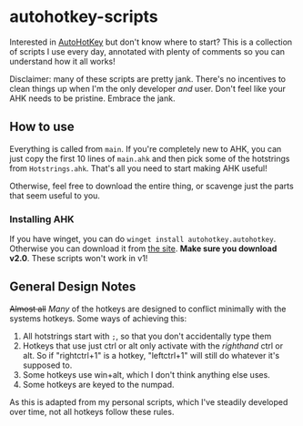# autohotkey-scripts


Interested in [AutoHotKey](https://www.autohotkey.com/) but don't know where to start? This is a collection of scripts I use every day, annotated with plenty of comments so you can understand how it all works! 

Disclaimer: many of these scripts are pretty jank. There's no incentives to clean things up when I'm the only developer *and* user. Don't feel like your AHK needs to be pristine. Embrace the jank.

## How to use

Everything is called from `main`. If you're completely new to AHK, you can just copy the first 10 lines of `main.ahk` and then pick some of the hotstrings from `Hotstrings.ahk`. That's all you need to start making AHK useful!

Otherwise, feel free to download the entire thing, or scavenge just the parts that seem useful to you.


### Installing AHK

If you have winget, you can do `winget install autohotkey.autohotkey`. Otherwise you can download it from [the site](https://www.autohotkey.com/). **Make sure you download v2.0**. These scripts won't work in v1!

## General Design Notes

~~Almost all~~ *Many* of the hotkeys are designed to conflict minimally with the systems hotkeys. Some ways of achieving this: 

1. All hotstrings start with `;`, so that you don't accidentally type them
1. Hotkeys that use just ctrl or alt only activate with the *righthand* ctrl or alt. So if "rightctrl+1" is a hotkey, "leftctrl+1" will still do whatever it's supposed to.
1. Some hotkeys use win+alt, which I don't think anything else uses.
1. Some hotkeys are keyed to the numpad.

As this is adapted from my personal scripts, which I've steadily developed over time, not all hotkeys follow these rules.
